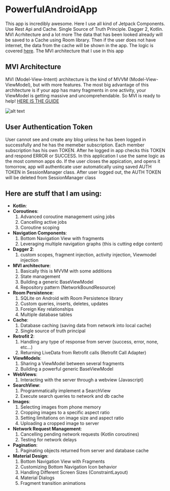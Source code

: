 # PowerfulAndroidApp
This app is incredibly awesome. Here I use all kind of Jetpack Components. Use Rest Api and Cache. Single Source of Truth Principle. Dagger 2, Kotlin. MVI Acrhitecture and a lot more
The data that has been looked already will be saved to a Cache using Room library. Then if the user does not have internet, the data from the cache will be shown in the app. The logic
is covered [here](https://developer.android.com/jetpack/guide#best-practices). The MVI architecture that I use in this app

## MVI Architecture
MVI (Model-View-Intent) architecture is the kind of MVVM (Model-View-ViewModel), but with more features. The most big advantage of this architecture is if your app has many fragments
in one activity, your ViewModel is getting massive and uncomprehendable. So MVI is ready to help! [HERE IS THE GUIDE](https://www.raywenderlich.com/817602-mvi-architecture-for-android-tutorial-getting-started)

![alt text](https://miro.medium.com/max/1538/1*w0QeeQqrnISXLhYkYZWoAg.png "MVVM Architecture")

## User Authentication Token
User cannot see and create any blog unless he has been logged in successfully and he has the memeber subscription. Each member subscription has his own TOKEN. After he logged in 
app checks this TOKEN and respond ERROR or SUCCESS. In this application I use the same logic as the most common apps do. If the user closes the appication, and opens it tomorrow, app will authenticate user automatically using saved AUTH TOKEN in SessionManager class. After user logged out, the AUTH TOKEN will be deleted from SessionManager class

## Here are stuff that I am using:
<ul>
<li><strong>Kotlin</strong>:</li>
<li>
<strong>Coroutines</strong>:<br>
<ol>
<li>Advanced coroutine management using jobs</li>
<li>Cancelling active jobs</li>
<li>Coroutine scoping</li>
</ol>
</li>
<li>
<strong>Navigation Components</strong>:<br>
<ol>
<li>Bottom Navigation View with fragments </li>
<li>Leveraging multiple navigation graphs (this is cutting edge content)</li>
</ol>
</li>
<li>
<strong>Dagger 2</strong>:<br>
<ol>
<li>custom scopes, fragment injection, activity injection, Viewmodel injection</li>
</ol>
</li>
<li>
<strong>MVI architecture</strong>:<br>
<ol>
<li>Basically this is MVVM with some additions</li>
<li>State management</li>
<li>Building a generic BaseViewModel</li>
<li>Repository pattern (NetworkBoundResource)</li>
</ol>
</li>
<li>
<strong>Room Persistence</strong>:<br>
<ol>
<li>SQLite on Android with Room Persistence library</li>
<li>Custom queries, inserts, deletes, updates</li>
<li>Foreign Key relationships</li>
<li>Multiple database tables</li>
</ol>
</li>
<li>
<strong>Cache</strong>:<br>
<ol>
<li>Database caching (saving data from network into local cache)</li>
<li>Single source of truth principal</li>
</ol>
</li>
<li>
<strong>Retrofit 2</strong>:<br>
<ol>
<li>Handling any type of response from server (success, error, none, etc...)</li>
<li>Returning LiveData from Retrofit calls (Retrofit Call Adapter)</li>
</ol>
</li>
<li>
<strong>ViewModels</strong>:<br>
<ol>
<li>Sharing a ViewModel between several fragments</li>
<li>Building a powerful generic BaseViewModel</li>
</ol>
</li>
<li>
<strong>WebViews</strong>:<br>
<ol>
<li>Interacting with the server through a webview (Javascript)</li>
</ol>
</li>
<li>
<strong>SearchView</strong>:<br>
<ol>
<li>Programmatically implement a SearchView</li>
<li>Execute search queries to network and db cache</li>
</ol>
</li>
<li>
<strong>Images</strong>:<br>
<ol>
<li>Selecting images from phone memory</li>
<li>Cropping images to a specific aspect ratio</li>
<li>Setting limitations on image size and aspect ratio</li>
<li>Uploading a cropped image to server</li>
</ol>
</li>
<li>
<strong>Network Request Management</strong>:<br>
<ol>
<li>Cancelling pending network requests (Kotlin coroutines)</li>
<li>Testing for network delays</li>
</ol>
</li>
<li>
<strong>Pagination</strong>:<br>
<ol>
<li>Paginating objects returned from server and database cache</li>
</ol>
</li>
<li>
<strong>Material Design</strong>:<br>
<ol>
<li>Bottom Navigation View with Fragments</li>
<li>Customizing Bottom Navigation Icon behavior</li>
<li>Handling Different Screen Sizes (ConstraintLayout)</li>
<li>Material Dialogs</li>
<li>Fragment transition animations</li>
</ol>
</li>
</ul>
<br>
